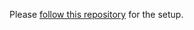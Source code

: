 Please [follow this repository](https://github.com/toohsk/kedro_gradio/tree/mnist-example) for the setup.
